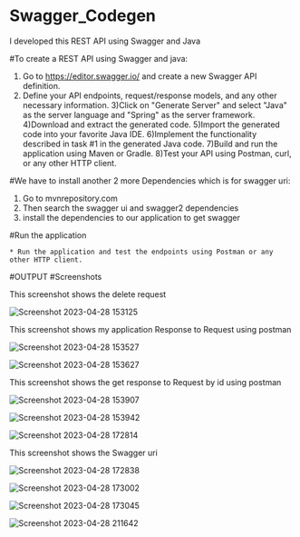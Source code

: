 # Swagger_Codegen
I developed this  REST API using Swagger and Java

#To create a REST API using Swagger and java:

1) Go to https://editor.swagger.io/ and create a new Swagger API definition.
2) Define your API endpoints, request/response models, and any other necessary information.
3)Click on "Generate Server" and select "Java" as the server language and "Spring" as the server framework.
4)Download and extract the generated code.
5)Import the generated code into your favorite Java IDE.
6)Implement the functionality described in task #1 in the generated Java code.
7)Build and run the application using Maven or Gradle.
8)Test your API using Postman, curl, or any other HTTP client.

#We have to install another 2 more Dependencies which is for swagger uri:
 1) Go to mvnrepository.com
 2) Then search the swagger ui and swagger2 dependencies
 3) install the dependencies to our application to get swagger
 
 #Run the application

    * Run the application and test the endpoints using Postman or any other HTTP client.
    
 
 #OUTPUT
 #Screenshots
 
 This screenshot shows the delete request
 
 ![Screenshot 2023-04-28 153125](https://user-images.githubusercontent.com/89354212/235365742-5e5002a7-d5e9-4b75-a2ed-831b680e38f1.png)
 
 This screenshot shows my application Response to Request using postman
 
![Screenshot 2023-04-28 153527](https://user-images.githubusercontent.com/89354212/235365752-2d7f657e-8fe9-4cdc-8059-5f0a209915c8.png)

![Screenshot 2023-04-28 153627](https://user-images.githubusercontent.com/89354212/235365763-143e53b6-29b2-4483-8c07-5281d1e1de07.png)

This screenshot shows the get response to Request by id using postman

![Screenshot 2023-04-28 153907](https://user-images.githubusercontent.com/89354212/235365769-56064a85-ad49-4413-b6dd-a3a444d55e13.png)

![Screenshot 2023-04-28 153942](https://user-images.githubusercontent.com/89354212/235365778-6d3479e5-3858-411c-9213-476c3ad68da7.png)

![Screenshot 2023-04-28 172814](https://user-images.githubusercontent.com/89354212/235365788-0aa55162-8360-405f-b33d-b77fe3ec28b6.png)

This screenshot shows the Swagger uri

![Screenshot 2023-04-28 172838](https://user-images.githubusercontent.com/89354212/235365794-4d3bec4f-7cbf-4567-876d-21d73da9a80a.png)

![Screenshot 2023-04-28 173002](https://user-images.githubusercontent.com/89354212/235365804-c19db3b3-9d21-4f17-bc8f-9aed989cf742.png)

![Screenshot 2023-04-28 173045](https://user-images.githubusercontent.com/89354212/235365826-8ffd85fd-a2b6-4499-bebf-21cab0f8345b.png)

![Screenshot 2023-04-28 211642](https://user-images.githubusercontent.com/89354212/235365839-a5cd0c36-63a5-4194-873b-a17886775842.png)
